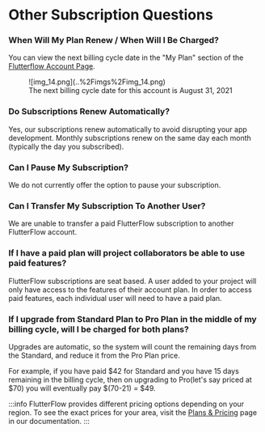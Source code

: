 

# Other Subscription Questions

### When Will My Plan Renew / When Will I Be Charged?

You can view the next billing cycle date in the "My Plan" section of the [Flutterflow Account Page](https://app.flutterflow.io/account).

<figure>
    ![img_14.png](..%2Fimgs%2Fimg_14.png)
  <figcaption class="centered-caption">The next billing cycle date for this account is August 31, 2021</figcaption>
</figure>



### Do Subscriptions Renew Automatically?

Yes, our subscriptions renew automatically to avoid disrupting your app development. Monthly subscriptions renew on the same day each month (typically the day you subscribed).

### Can I Pause My Subscription?

We do not currently offer the option to pause your subscription.

### Can I Transfer My Subscription To Another User?

We are unable to transfer a paid FlutterFlow subscription to another FlutterFlow account.

### If I have a paid plan will project collaborators be able to use paid features?

FlutterFlow subscriptions are seat based. A user added to your project will only have access to the features of their account plan. In order to access paid features, each individual user will need to have a paid plan.

### If I upgrade from Standard Plan to Pro Plan in the middle of my billing cycle, will I be charged for both plans?

Upgrades are automatic, so the system will count the remaining days from the Standard, and reduce it from the Pro Plan price.

For example, if you have paid $42 for Standard and you have 15 days remaining in the billing cycle, then on upgrading to Pro(let's say priced at $70) you will eventually pay $(70-21) = $49.

:::info
FlutterFlow provides different pricing options depending on your region. To see the exact prices for your area, visit the [Plans & Pricing](/account/plans-and-pricing) page in our documentation.
:::